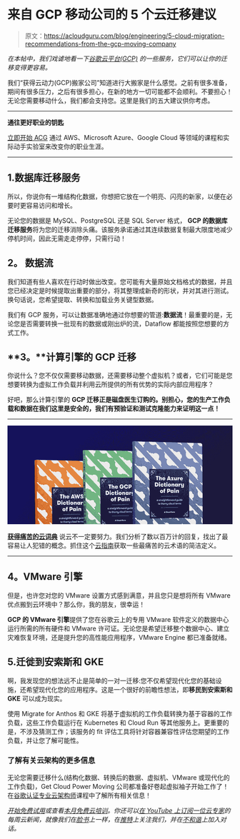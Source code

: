 # 来自 GCP 移动公司的 5 个云迁移建议

> 原文：<https://acloudguru.com/blog/engineering/5-cloud-migration-recommendations-from-the-gcp-moving-company>

*在本帖中，我们戏谑地看一下[谷歌云平台(GCP)](https://acloudguru.com/blog/engineering/what-is-google-cloud-platform-gcp) 的一些服务，它们可以让你的迁移变得更容易。*

我们“获得云动力(GCP)搬家公司”知道进行大搬家是什么感觉。之前有很多准备，期间有很多压力，之后有很多担心，在新的地方一切可能都不会顺利。不要担心！无论您需要移动什么，我们都会支持您。这里是我们的五大建议供你考虑。

* * *

**通往更好职业的钥匙**

[立即开始 ACG](https://acloudguru.com/pricing) 通过 AWS、Microsoft Azure、Google Cloud 等领域的课程和实际动手实验室来改变你的职业生涯。

* * *

## 1.数据库迁移服务

所以，你说你有一堆结构化数据，你想把它放在一个明亮、闪亮的新家，以便在必要时更容易访问和增长。

无论您的数据是 MySQL、PostgreSQL 还是 SQL Server 格式， **GCP 的数据库迁移服务**将为您的迁移消除头痛。该服务承诺通过其连续数据复制最大限度地减少停机时间，因此无需走走停停，只需行动！

## **2。** **数据流**

我们知道有些人喜欢在行动时做出改变。您可能有大量原始文档格式的数据，并且您已经决定是时候提取出重要的部分，将其整理成新奇的形状，并对其进行测试。换句话说，您希望提取、转换和加载业务关键型数据。

我们有 GCP 服务，可以让数据准确地通过你想要的管道:**数据流**！最重要的是，无论您是否需要转换一批现有的数据或刚出炉的流，Dataflow 都能按照您想要的方式工作。

## **3。**计算引擎的 GCP 迁移

你说什么？您不仅仅需要移动数据，还需要移动整个虚拟机？或者，它们可能是您想要转换为虚拟工作负载并利用云所提供的所有优势的实际内部应用程序？

好吧，那么计算引擎的 **GCP 迁移正是磁盘医生订购的。别担心，您的生产工作负载和数据在我们这里是安全的，我们有预验证和测试克隆能力来证明这一点！**

* * *

[![Complete guide to the Cloud and Dictionary ](img/93ebf63b88ab7fbd48705a01952ba688.png)](https://get.acloudguru.com/cloud-dictionary-of-pain)

[**获得痛苦的云词典**](https://get.acloudguru.com/cloud-dictionary-of-pain)
说云不一定要努力。我们分析了数以百万计的回复，找出了最容易让人犯错的概念。抓住这个[云指南](https://get.acloudguru.com/cloud-dictionary-of-pain)获取一些最痛苦的云术语的简洁定义。

* * *

## **4。VMware 引擎**

但是，也许您对您的 VMware 设置方式感到满意，并且您只是想将所有 VMware 优点搬到云环境中？那么你，我的朋友，很幸运！

**GCP 的 VMware 引擎**提供了您在谷歌云上的专用 VMware 软件定义的数据中心运行所需的所有硬件和 VMware 许可证。无论您是希望迁移整个数据中心、建立灾难恢复环境，还是提升您的高性能应用程序，VMware Engine 都已准备就绪。

## 5.**迁徙到安索斯和 GKE**

啊，我发现您的想法远不止是简单的一对一迁移:您不仅希望现代化您的基础设施，还希望现代化您的应用程序。这是一个很好的前瞻性想法，即**移民到安索斯和 GKE** 可以成为现实。

使用 Migrate for Anthos 和 GKE 将基于虚拟机的工作负载转换为基于容器的工作负载，这些工作负载运行在 Kubernetes 和 Cloud Run 等其他服务上。更重要的是，不涉及猜测工作；该服务的 fit 评估工具将针对容器兼容性评估您期望的工作负载，并让您了解可能性。

### 了解有关云架构的更多信息

无论您需要迁移什么(结构化数据、转换后的数据、虚拟机、VMware 或现代化的工作负载)，Get Cloud Power Moving 公司都准备好卷起虚拟袖子开始工作了！在[谷歌认证专业云架构师](https://acloud.guru/overview/google-certified-professional-cloud-architect)课程中了解所有相关信息！

*[开始免费试用](https://acloudguru.com/pricing)或查看[本月免费云培训](https://acloudguru.com/blog/news/whats-free-at-acg)。你还可以[在 YouTube 上订阅一位云专家](https://www.youtube.com/c/AcloudGuru/?sub_confirmation=1)的每周云新闻，就像我们在[脸书](https://www.facebook.com/acloudguru)上一样，在[推特](https://twitter.com/acloudguru)上关注我们，并在[不和谐](http://discord.gg/acloudguru)上加入对话。*